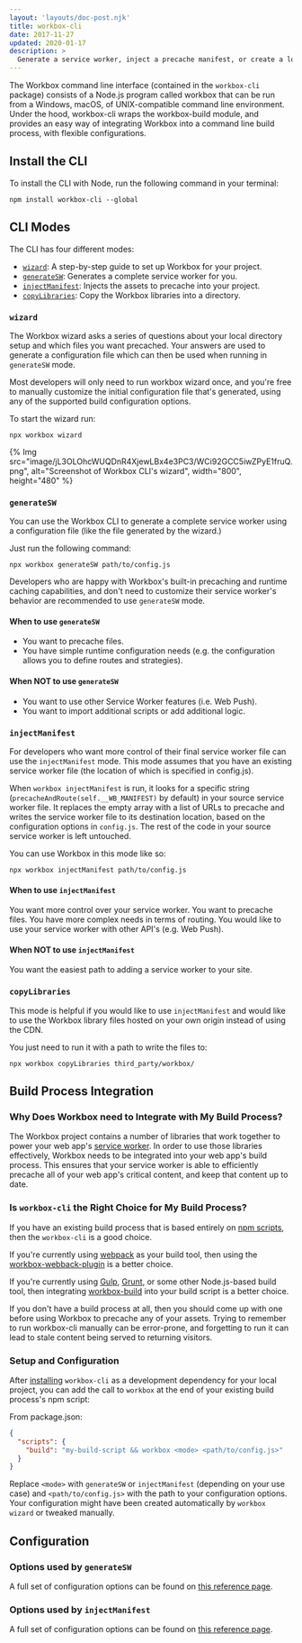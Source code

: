 ```yaml
---
layout: 'layouts/doc-post.njk'
title: workbox-cli
date: 2017-11-27
updated: 2020-01-17
description: >
  Generate a service worker, inject a precache manifest, or create a local copy the Workbox libraries from the command line.
---
```


The Workbox command line interface (contained in the
`workbox-cli` package) consists of a Node.js program called workbox that
can be run from a Windows, macOS, of UNIX-compatible command line
environment. Under the hood, workbox-cli wraps the workbox-build module,
and provides an easy way of integrating Workbox into a command line build
process, with flexible configurations.

## Install the CLI

To install the CLI with Node, run the following command in your terminal:

```shell
npm install workbox-cli --global
```

## CLI Modes

The CLI has four different modes:

- [`wizard`](#wizard): A step-by-step guide to set up Workbox for your project.
- [`generateSW`](#generatesw): Generates a complete service worker for you.
- [`injectManifest`](#injectmanifest): Injects the assets to precache into your project.
- [`copyLibraries`](#copylibraries): Copy the Workbox libraries into a directory.

### `wizard`

The Workbox wizard asks a series of questions about your local directory
setup and which files you want precached. Your answers are used to
generate a configuration file which can then be used when running in
`generateSW` mode.

Most developers will only need to run workbox wizard once, and you're free
to manually customize the initial configuration file that's generated,
using any of the supported build configuration options.

To start the wizard run:

```shell
npx workbox wizard
```

{% Img src="image/jL3OLOhcWUQDnR4XjewLBx4e3PC3/WCi92GCC5iwZPyE1fruQ.png", alt="Screenshot of Workbox CLI's wizard", width="800", height="480" %}

### `generateSW`

You can use the Workbox CLI to generate a complete service worker using
a configuration file (like the file generated by the wizard.)

Just run the following command:

```shell
npx workbox generateSW path/to/config.js
```

Developers who are happy with Workbox's built-in precaching and runtime caching
capabilities, and don't need to customize their service worker's behavior
are recommended to use `generateSW` mode.

#### When to use `generateSW`

- You want to precache files.
- You have simple runtime configuration needs (e.g. the configuration allows you to define routes and strategies).

#### When NOT to use `generateSW`

- You want to use other Service Worker features (i.e. Web Push).
- You want to import additional scripts or add additional logic.

### `injectManifest`

For developers who want more control of their final service worker file
can use the `injectManifest` mode. This mode assumes that you have an
existing service worker file (the location of which is specified in config.js).

When `workbox injectManifest` is run, it looks for a specific string
(`precacheAndRoute(self.__WB_MANIFEST)` by default) in your source
service worker file. It replaces the empty array with a list of
URLs to precache and writes the service worker file to its
destination location, based on the configuration options in `config.js`.
The rest of the code in your source service worker is left untouched.

You can use Workbox in this mode like so:

```shell
npx workbox injectManifest path/to/config.js
```

#### When to use `injectManifest`

You want more control over your service worker.
You want to precache files.
You have more complex needs in terms of routing.
You would like to use your service worker with other API's (e.g. Web Push).

#### When NOT to use `injectManifest`

You want the easiest path to adding a service worker to your site.

### `copyLibraries`

This mode is helpful if you would like to use `injectManifest` and would
like to use the Workbox library files hosted on your own origin instead
of using the CDN.

You just need to run it with a path to write the files to:

```shell
npx workbox copyLibraries third_party/workbox/
```

## Build Process Integration

### Why Does Workbox need to Integrate with My Build Process?

The Workbox project contains a number of libraries that work together to
power your web app's
[service worker](https://developers.google.com/web/fundamentals/primers/service-workers/). In order to
use those libraries effectively, Workbox needs to be integrated into your
web app's build process. This ensures that your service worker is able to
efficiently precache all of your web app's critical content, and keep that
content up to date.

### Is `workbox-cli` the Right Choice for My Build Process?

If you have an existing build process that is based entirely on
[npm scripts](https://docs.npmjs.com/misc/scripts),
then the `workbox-cli` is a good choice.

If you're currently using [webpack](https://webpack.js.org/) as your build
tool, then using the [workbox-webback-plugin](/docs/workbox/modules/workbox-webpack-plugin)
is a better choice.

If you're currently using [Gulp](https://gulpjs.com/),
[Grunt](https://gruntjs.com/), or some other Node.js-based build tool,
then integrating [workbox-build](/docs/workbox/modules/workbox-build) into your build script
is a better choice.

If you don't have a build process at all, then you should come up with one
before using Workbox to precache any of your assets. Trying
to remember to run workbox-cli manually can be error-prone, and forgetting
to run it can lead to stale content being served to returning visitors.

### Setup and Configuration

After [installing](#install-the-cli) `workbox-cli` as a development
dependency for your local project, you can add the call to `workbox` at
the end of your existing build process's npm script:

From package.json:

```json
{
  "scripts": {
    "build": "my-build-script && workbox <mode> <path/to/config.js>"
  }
}
```

Replace `<mode>` with `generateSW` or `injectManifest` (depending
on your use case) and `<path/to/config.js>` with the path to
your configuration options. Your configuration might have been created
automatically by `workbox wizard` or tweaked manually.

## Configuration

### Options used by `generateSW`

A full set of configuration options can be found on
[this reference page](/docs/workbox/reference/workbox-build/#method-generateSW).

### Options used by `injectManifest`

A full set of configuration options can be found on
[this reference page](/docs/workbox/reference/workbox-build/#method-injectManifest).
